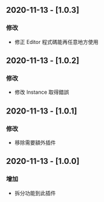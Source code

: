 ## 2020-11-13 - [1.0.3]
### 修改

- 修正 Editor 程式碼能再任意地方使用

## 2020-11-13 - [1.0.2]
### 修改

- 修改 Instance 取得錯誤

## 2020-11-13 - [1.0.1]
### 修改

- 移除需要額外插件

## 2020-11-13 - [1.0.0]
### 增加

- 拆分功能到此插件